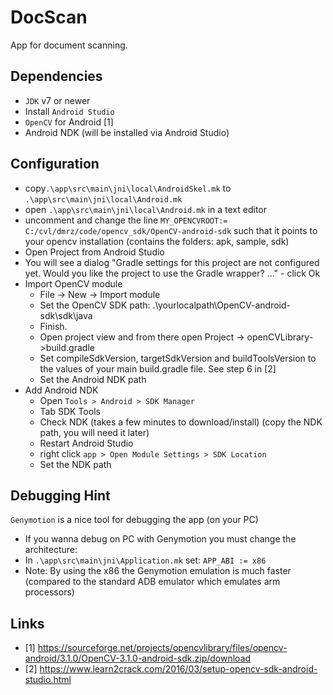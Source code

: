 # DocScan
App for document scanning.


## Dependencies
- `JDK` v7 or newer
- Install `Android Studio`
- `OpenCV` for Android [1]
- Android NDK (will be installed via Android Studio)

## Configuration
- copy`.\app\src\main\jni\local\AndroidSkel.mk` to `.\app\src\main\jni\local\Android.mk`
- open `.\app\src\main\jni\local\Android.mk` in a text editor
- uncomment and change the line `MY_OPENCVROOT:= C:/cvl/dmrz/code/opencv_sdk/OpenCV-android-sdk` such that
it points to your opencv installation (contains the folders: apk, sample, sdk)
- Open Project from Android Studio
- You will see a dialog "Gradle settings for this project are not configured yet. Would you like the project to use the Gradle wrapper? ..." - click Ok
- Import OpenCV module
  - File -> New -> Import module
  - Set the OpenCV SDK path: .\yourlocalpath\OpenCV-android-sdk\sdk\java
  - Finish.
  - Open project view and from there open Project -> openCVLibrary->build.gradle
  - Set compileSdkVersion, targetSdkVersion and buildToolsVersion to the values of your main build.gradle file.
  See step 6 in [2]
  - Set the Android NDK path
- Add Android NDK
  - Open `Tools > Android > SDK Manager`
  - Tab SDK Tools
  - Check NDK (takes a few minutes to download/install) (copy the NDK path, you will need it later)
  - Restart Android Studio
  - right click `app > Open Module Settings > SDK Location`
  - Set the NDK path

## Debugging Hint
 `Genymotion` is a nice tool for debugging the app (on your PC)
 - If you wanna debug on PC with Genymotion you must change the architecture:
 - In `.\app\src\main\jni\Application.mk` set: `APP_ABI := x86`
 - Note: By using the x86 the Genymotion emulation is much faster (compared to the standard ADB emulator which emulates arm processors)



## Links
- [1] https://sourceforge.net/projects/opencvlibrary/files/opencv-android/3.1.0/OpenCV-3.1.0-android-sdk.zip/download
- [2] https://www.learn2crack.com/2016/03/setup-opencv-sdk-android-studio.html
